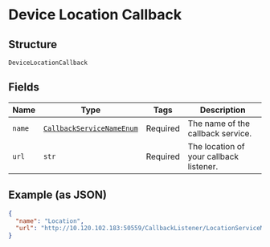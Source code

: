 
# Device Location Callback

## Structure

`DeviceLocationCallback`

## Fields

| Name | Type | Tags | Description |
|  --- | --- | --- | --- |
| `name` | [`CallbackServiceNameEnum`](../../doc/models/callback-service-name-enum.md) | Required | The name of the callback service. |
| `url` | `str` | Required | The location of your callback listener. |

## Example (as JSON)

```json
{
  "name": "Location",
  "url": "http://10.120.102.183:50559/CallbackListener/LocationServiceMessages.asmx"
}
```

